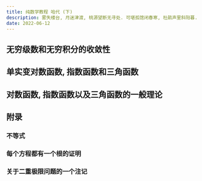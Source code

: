 ```yaml
---
title: 纯数学教程 哈代 (下)
description: 雾失楼台, 月迷津渡, 桃源望断无寻处. 可堪孤馆闭春寒, 杜鹃声里斜阳暮.
date: 2022-06-12
---
```


## 无穷级数和无穷积分的收敛性

## 单实变对数函数, 指数函数和三角函数

## 对数函数, 指数函数以及三角函数的一般理论

## 附录

### 不等式

### 每个方程都有一个根的证明

### 关于二重极限问题的一个注记
